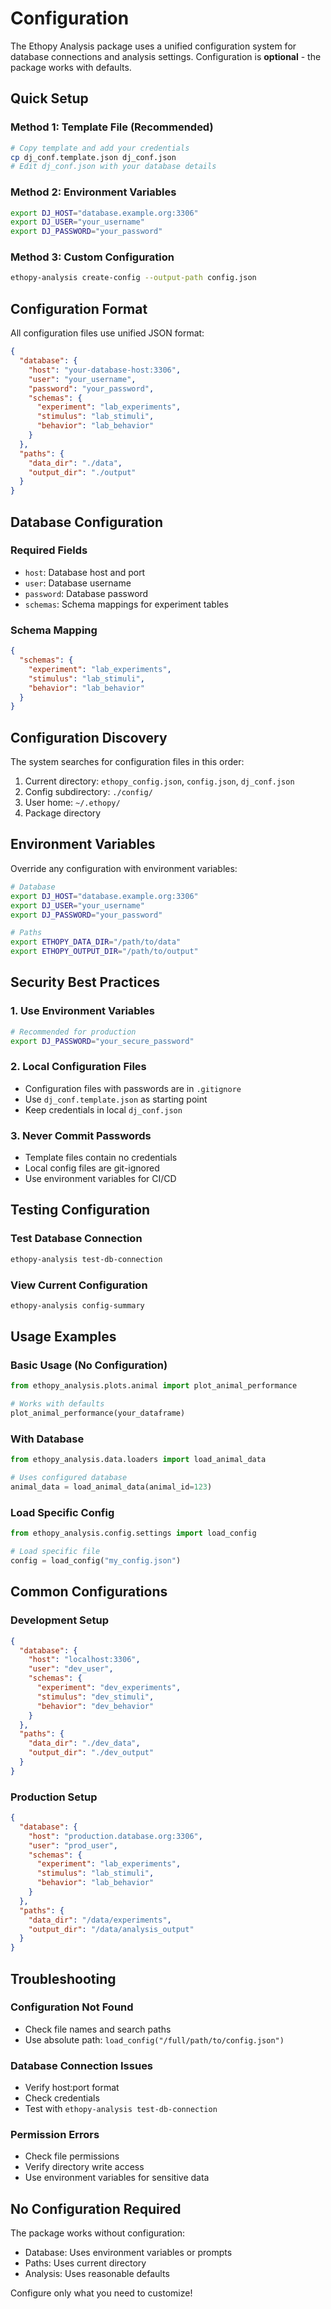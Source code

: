 # Configuration

The Ethopy Analysis package uses a unified configuration system for database connections and analysis settings. Configuration is **optional** - the package works with defaults.

## Quick Setup

### Method 1: Template File (Recommended)
```bash
# Copy template and add your credentials
cp dj_conf.template.json dj_conf.json
# Edit dj_conf.json with your database details
```

### Method 2: Environment Variables
```bash
export DJ_HOST="database.example.org:3306"
export DJ_USER="your_username" 
export DJ_PASSWORD="your_password"
```

### Method 3: Custom Configuration
```bash
ethopy-analysis create-config --output-path config.json
```

## Configuration Format

All configuration files use unified JSON format:

```json
{
  "database": {
    "host": "your-database-host:3306",
    "user": "your_username",
    "password": "your_password",
    "schemas": {
      "experiment": "lab_experiments",
      "stimulus": "lab_stimuli",
      "behavior": "lab_behavior"
    }
  },
  "paths": {
    "data_dir": "./data",
    "output_dir": "./output"
  }
}
```

## Database Configuration

### Required Fields
- `host`: Database host and port
- `user`: Database username
- `password`: Database password
- `schemas`: Schema mappings for experiment tables

### Schema Mapping
```json
{
  "schemas": {
    "experiment": "lab_experiments",
    "stimulus": "lab_stimuli", 
    "behavior": "lab_behavior"
  }
}
```

## Configuration Discovery

The system searches for configuration files in this order:

1. Current directory: `ethopy_config.json`, `config.json`, `dj_conf.json`
2. Config subdirectory: `./config/`
3. User home: `~/.ethopy/`
4. Package directory

## Environment Variables

Override any configuration with environment variables:

```bash
# Database
export DJ_HOST="database.example.org:3306"
export DJ_USER="your_username"
export DJ_PASSWORD="your_password"

# Paths
export ETHOPY_DATA_DIR="/path/to/data"
export ETHOPY_OUTPUT_DIR="/path/to/output"
```

## Security Best Practices

### 1. Use Environment Variables
```bash
# Recommended for production
export DJ_PASSWORD="your_secure_password"
```

### 2. Local Configuration Files
- Configuration files with passwords are in `.gitignore`
- Use `dj_conf.template.json` as starting point
- Keep credentials in local `dj_conf.json`

### 3. Never Commit Passwords
- Template files contain no credentials
- Local config files are git-ignored
- Use environment variables for CI/CD

## Testing Configuration

### Test Database Connection
```bash
ethopy-analysis test-db-connection
```

### View Current Configuration
```bash
ethopy-analysis config-summary
```

## Usage Examples

### Basic Usage (No Configuration)
```python
from ethopy_analysis.plots.animal import plot_animal_performance

# Works with defaults
plot_animal_performance(your_dataframe)
```

### With Database
```python
from ethopy_analysis.data.loaders import load_animal_data

# Uses configured database
animal_data = load_animal_data(animal_id=123)
```

### Load Specific Config
```python
from ethopy_analysis.config.settings import load_config

# Load specific file
config = load_config("my_config.json")
```

## Common Configurations

### Development Setup
```json
{
  "database": {
    "host": "localhost:3306",
    "user": "dev_user",
    "schemas": {
      "experiment": "dev_experiments",
      "stimulus": "dev_stimuli",
      "behavior": "dev_behavior"
    }
  },
  "paths": {
    "data_dir": "./dev_data",
    "output_dir": "./dev_output"
  }
}
```

### Production Setup
```json
{
  "database": {
    "host": "production.database.org:3306",
    "user": "prod_user",
    "schemas": {
      "experiment": "lab_experiments",
      "stimulus": "lab_stimuli",
      "behavior": "lab_behavior"
    }
  },
  "paths": {
    "data_dir": "/data/experiments",
    "output_dir": "/data/analysis_output"
  }
}
```

## Troubleshooting

### Configuration Not Found
- Check file names and search paths
- Use absolute path: `load_config("/full/path/to/config.json")`

### Database Connection Issues
- Verify host:port format
- Check credentials
- Test with `ethopy-analysis test-db-connection`

### Permission Errors
- Check file permissions
- Verify directory write access
- Use environment variables for sensitive data

## No Configuration Required

The package works without configuration:
- Database: Uses environment variables or prompts
- Paths: Uses current directory
- Analysis: Uses reasonable defaults

Configure only what you need to customize!
